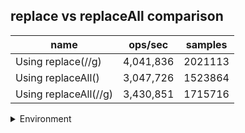 ## replace vs replaceAll comparison

|name|ops/sec|samples|
|-|-|-|
|Using replace(//g)|4,041,836|2021113|
|Using replaceAll()|3,047,726|1523864|
|Using replaceAll(//g)|3,430,851|1715716|


<details>
<summary>Environment</summary>

* __Machine:__ linux x64 | 4 vCPUs | 7.6GB Mem
* __Run:__ Tue Aug 05 2025 14:37:45 GMT+0000 (Coordinated Universal Time)
* __Node:__ `v24.5.0`
</details>

<!--
{"environment":{"platform":"linux","arch":"x64","cpus":4,"totalMemory":7.59783935546875},"benchmarks":[{"name":"Using replace(//g)","samples":2021113,"opsSec":4041836.439720267},{"name":"Using replaceAll()","samples":1523864,"opsSec":3047726.451754962},{"name":"Using replaceAll(//g)","samples":1715716,"opsSec":3430851.170620219}]}-->
